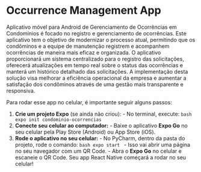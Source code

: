 # Occurrence Management App
Aplicativo móvel para Android de Gerenciamento de Ocorrências em Condomínios é focado no registro e gerenciamento de ocorrências. Este aplicativo tem o objetivo de modernizar o processo atual, permitindo que os condôminos e a equipe de manutenção registrem e acompanhem ocorrências de maneira mais eficaz e organizada. O aplicativo proporcionará um sistema centralizado para o registro das solicitações, oferecerá atualizações em tempo real sobre o status das ocorrências e manterá um histórico detalhado das solicitações. A implementação desta solução visa melhorar a eficiência operacional da empresa e aumentar a satisfação dos condôminos através de uma gestão mais transparente e responsiva.


Para rodar esse app no celular, é importante seguir alguns passos: 
1. **Crie um projeto Expo** (se ainda não criou): - No terminal, execute: ```bash expo init condominio-ocorrencias ```
2. **Conecte seu celular ao computador:** - Baixe o aplicativo **Expo Go** no seu celular pela Play Store (Android) ou App Store (iOS).
3. **Rode o aplicativo no seu celular:** - No PyCharm, dentro da pasta do projeto, rode o comando: ```bash expo start ``` - Isso vai abrir uma página no seu navegador com um QR Code. - Abra o **Expo Go** no celular e escaneie o QR Code. Seu app React Native começará a rodar no seu celular!
